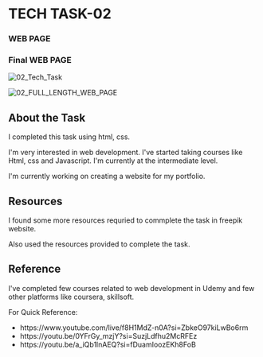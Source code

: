 <H1>TECH TASK-02</H1>
<h3>WEB PAGE</h3>

### Final WEB PAGE

![02_Tech_Task](02_Tech_Task.gif) 

![02_FULL_LENGTH_WEB_PAGE](02_FULL_LENGTH_WEB_PAGE.png) 


<h2>About the Task</h2>
<p>I completed this task using html, css.</P>
<p>I'm very interested in web development. I've started taking courses like Html, css and Javascript. I'm currently at the intermediate level.</p>
<p>I'm currently working on creating a website for my portfolio.</p>


<h2>Resources</h2>
<p>I found some more resources requried to commplete the task in freepik website.</p>
<p>Also used the resources provided to complete the task.</p>



<h2>Reference</h2>
<p>I've completed few courses related to web development in Udemy and few other platforms like coursera, skillsoft.</p>
<p>For Quick Reference: </p>
<ul>
<li>https://www.youtube.com/live/f8H1MdZ-n0A?si=ZbkeO97kiLwBo6rm</li>
<li>https://youtu.be/0YFrGy_mzjY?si=SuzjLdfhu2McRFEz</li>
<li>https://youtu.be/a_iQb1lnAEQ?si=fDuamIoozEKh8FoB</li>
</ul>
